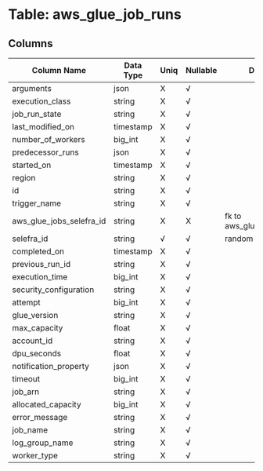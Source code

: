 # Table: aws_glue_job_runs

## Columns 

|  Column Name   |  Data Type  | Uniq | Nullable | Description | 
|  ----  | ----  | ----  | ----  | ---- | 
| arguments | json | X | √ |  | 
| execution_class | string | X | √ |  | 
| job_run_state | string | X | √ |  | 
| last_modified_on | timestamp | X | √ |  | 
| number_of_workers | big_int | X | √ |  | 
| predecessor_runs | json | X | √ |  | 
| started_on | timestamp | X | √ |  | 
| region | string | X | √ |  | 
| id | string | X | √ |  | 
| trigger_name | string | X | √ |  | 
| aws_glue_jobs_selefra_id | string | X | X | fk to aws_glue_jobs.selefra_id | 
| selefra_id | string | √ | √ | random id | 
| completed_on | timestamp | X | √ |  | 
| previous_run_id | string | X | √ |  | 
| execution_time | big_int | X | √ |  | 
| security_configuration | string | X | √ |  | 
| attempt | big_int | X | √ |  | 
| glue_version | string | X | √ |  | 
| max_capacity | float | X | √ |  | 
| account_id | string | X | √ |  | 
| dpu_seconds | float | X | √ |  | 
| notification_property | json | X | √ |  | 
| timeout | big_int | X | √ |  | 
| job_arn | string | X | √ |  | 
| allocated_capacity | big_int | X | √ |  | 
| error_message | string | X | √ |  | 
| job_name | string | X | √ |  | 
| log_group_name | string | X | √ |  | 
| worker_type | string | X | √ |  | 


